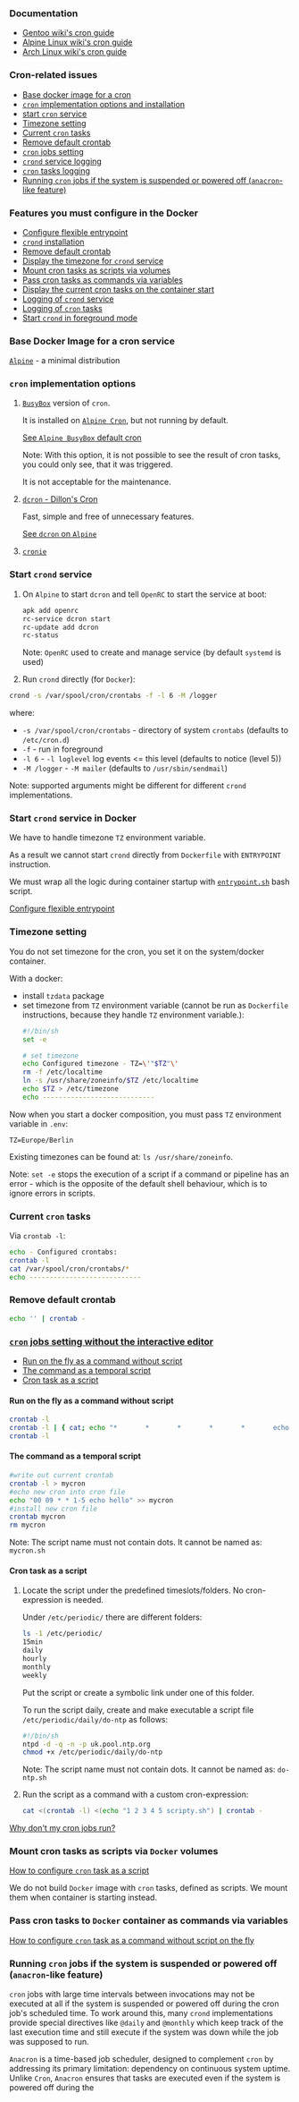 ### Documentation

- [Gentoo wiki's cron guide](https://wiki.gentoo.org/wiki/Cron)
- [Alpine Linux wiki's cron guide](https://wiki.alpinelinux.org/wiki/Cron)
- [Arch Linux wiki's cron guide](https://wiki.archlinux.org/title/Cron)

### Cron-related issues 
- [Base docker image for a cron](#base-docker-image-for-a-cron-service)
- [`cron` implementation options and installation](#cron-implementation-options)
- [start `cron` service](#start-crond-service)
- [Timezone setting](#timezone-setting)
- [Current `cron` tasks](#current-cron-tasks)
- [Remove default crontab](#remove-default-crontab)
- [`cron` jobs setting](#cron-jobs-setting-without-the-interactive-editor)
- [`crond` service logging]()
- [`cron` tasks logging]()
- [Running `cron` jobs if the system is suspended or powered off (`anacron`-like feature)](#running-cron-jobs-if-the-system-is-suspended-or-powered-off-anacron-like-feature)

### Features you must configure in the Docker
- [Configure flexible entrypoint](../flexible_entrypoint/FLEXIBLE.ENTRYPOINT.README.md)
- [`crond` installation](#cron-implementation-options)
- [Remove default crontab](#remove-default-crontab)
- [Display the timezone for `crond` service](#timezone-setting)
- [Mount cron tasks as scripts via volumes]()
- [Pass cron tasks as commands via variables]()
- [Display the current cron tasks on the container start](#current-cron-tasks)
- [Logging of `crond` service]()
- [Logging of `cron` tasks]()
- [Start `crond` in foreground mode](#start-crond-service-in-docker)

### Base Docker Image for a cron service

[`Alpine`](https://hub.docker.com/_/alpine) - a minimal distribution

### `cron` implementation options

1. [`BusyBox`](https://wiki.alpinelinux.org/wiki/BusyBox) version of `cron`.

   It is installed on [`Alpine Cron`](https://wiki.alpinelinux.org/wiki/Cron), but not running by default.

   [See `Alpine BusyBox` default cron](alpine_busybox_cron/Alpine_BusyBox_cron.md)

   Note: With this option, it is not possible to see the result of cron tasks, you could only see, that it was triggered.

   It is not acceptable for the maintenance.

2. [`dcron` - Dillon's Cron](https://github.com/ptchinster/dcron)

   Fast, simple and free of unnecessary features.

   [See `dcron` on `Alpine`](alpine_dcron/Alpine_dcron.md)

3. [`cronie`](alpine_cronie/Alpine_cronie.md)

### Start `crond` service

1. On `Alpine` to start `dcron` and tell `OpenRC` to start the service at boot:
    ```bash
    apk add openrc
    rc-service dcron start
    rc-update add dcron
    rc-status
    ```
   Note: `OpenRC` used to create and manage service (by default `systemd` is used)

2. Run `crond` directly (for `Docker`):

```bash
crond -s /var/spool/cron/crontabs -f -l 6 -M /logger
```
where:
- `-s /var/spool/cron/crontabs` - directory of system `crontabs` (defaults to `/etc/cron.d`)
- `-f` - run in foreground
- `-l 6` - `-l loglevel` log events <= this level (defaults to notice (level 5))
- `-M /logger` - `-M mailer` (defaults to `/usr/sbin/sendmail`)

Note: supported arguments might be different for different `crond` implementations.

### Start `crond` service in Docker

We have to handle timezone `TZ` environment variable. 

As a result we cannot start `crond` directly from `Dockerfile` with `ENTRYPOINT` instruction.

We must wrap all the logic during container startup with [`entrypoint.sh`](alpine_dcron/build/entrypoint.sh) bash script.

[Configure flexible entrypoint](../flexible_entrypoint/FLEXIBLE.ENTRYPOINT.README.md)


### Timezone setting

You do not set timezone for the cron, you set it on the system/docker container.

With a docker:
- install `tzdata` package
- set timezone from `TZ` environment variable (cannot be run as `Dockerfile` instructions, 
  because they handle `TZ` environment variable.):
    ```bash
    #!/bin/sh
    set -e
    
    # set timezone
    echo Configured timezone - TZ=\'"$TZ"\'
    rm -f /etc/localtime
    ln -s /usr/share/zoneinfo/$TZ /etc/localtime
    echo $TZ > /etc/timezone
    echo ----------------------------
    ```

Now when you start a docker composition, you must pass `TZ` environment variable in `.env`:
```
TZ=Europe/Berlin
```

Existing timezones can be found at: `ls /usr/share/zoneinfo`.

Note: `set -e` stops the execution of a script if a command or pipeline has an error - 
which is the opposite of the default shell behaviour, which is to ignore errors in scripts.

### Current `cron` tasks

Via `crontab -l`:
```bash
echo - Configured crontabs:
crontab -l
cat /var/spool/cron/crontabs/*
echo ----------------------------
```

### Remove default crontab

```bash
echo '' | crontab -
```

### [`cron` jobs setting without the interactive editor](https://stackoverflow.com/questions/878600/how-to-create-a-cron-job-using-bash-automatically-without-the-interactive-editor)

- [Run on the fly as a command without script](#run-on-the-fly-as-a-command-without-script)
- [The command as a temporal script](#the-command-as-a-temporal-script)
- [Cron task as a script](#cron-task-as-a-script)

#### Run on the fly as a command without script
```bash
crontab -l
crontab -l | { cat; echo "*       *       *       *       *       echo hello"; } | crontab -
crontab -l
```
#### The command as a temporal script

```bash
#write out current crontab
crontab -l > mycron
#echo new cron into cron file
echo "00 09 * * 1-5 echo hello" >> mycron
#install new cron file
crontab mycron
rm mycron
```
Note: The script name must not contain dots. It cannot be named as: `mycron.sh`
#### Cron task as a script

1. Locate the script under the predefined timeslots/folders. No cron-expression is needed.

   Under `/etc/periodic/` there are different folders:
    ```bash
    ls -1 /etc/periodic/
    15min
    daily
    hourly
    monthly
    weekly
    ```
   Put the script or create a symbolic link under one of this folder.

   To run the script daily, create and make executable a script file `/etc/periodic/daily/do-ntp` as follows:
    ```bash
    #!/bin/sh
    ntpd -d -q -n -p uk.pool.ntp.org
    chmod +x /etc/periodic/daily/do-ntp
    ```
   Note: The script name must not contain dots. It cannot be named as: `do-ntp.sh`

2. Run the script as a command with a custom cron-expression:
    ```bash
    cat <(crontab -l) <(echo "1 2 3 4 5 scripty.sh") | crontab -
    ```

[Why don't my cron jobs run?](https://wiki.alpinelinux.org/wiki/Alpine_Linux:FAQ#Why_don't_my_cron_jobs_run)

### Mount cron tasks as scripts via `Docker` volumes

[How to configure `cron` task as a script](#cron-task-as-a-script)

We do not build `Docker` image with `cron` tasks, defined as scripts.
We mount them when container is starting instead.

### Pass cron tasks to `Docker` container as commands via variables

[How to configure `cron` task as a command without script on the fly](#run-on-the-fly-as-a-command-without-script)

### Running `cron` jobs if the system is suspended or powered off (`anacron`-like feature)

`cron` jobs with large time intervals between invocations may not be executed at all if
the system is suspended or powered off during the cron job's scheduled time.
To work around this, many `crond` implementations provide special directives like
`@daily` and `@monthly` which keep track of the last execution time and still execute if the system was down while
the job was supposed to run.

`Anacron` is a time-based job scheduler, designed to complement `cron` by addressing its primary limitation: 
dependency on continuous system uptime. 
Unlike `Cron`, `Anacron` ensures that tasks are executed even if the system is powered off during the